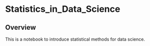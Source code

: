 # Statistics_in_Data_Science

## Overview
This is a notebook to introduce statistical methods for data science.  
